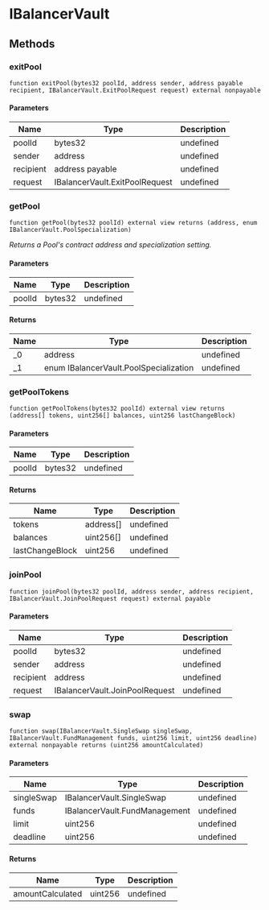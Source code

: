 # IBalancerVault









## Methods

### exitPool

```solidity
function exitPool(bytes32 poolId, address sender, address payable recipient, IBalancerVault.ExitPoolRequest request) external nonpayable
```





#### Parameters

| Name | Type | Description |
|---|---|---|
| poolId | bytes32 | undefined |
| sender | address | undefined |
| recipient | address payable | undefined |
| request | IBalancerVault.ExitPoolRequest | undefined |

### getPool

```solidity
function getPool(bytes32 poolId) external view returns (address, enum IBalancerVault.PoolSpecialization)
```



*Returns a Pool&#39;s contract address and specialization setting.*

#### Parameters

| Name | Type | Description |
|---|---|---|
| poolId | bytes32 | undefined |

#### Returns

| Name | Type | Description |
|---|---|---|
| _0 | address | undefined |
| _1 | enum IBalancerVault.PoolSpecialization | undefined |

### getPoolTokens

```solidity
function getPoolTokens(bytes32 poolId) external view returns (address[] tokens, uint256[] balances, uint256 lastChangeBlock)
```





#### Parameters

| Name | Type | Description |
|---|---|---|
| poolId | bytes32 | undefined |

#### Returns

| Name | Type | Description |
|---|---|---|
| tokens | address[] | undefined |
| balances | uint256[] | undefined |
| lastChangeBlock | uint256 | undefined |

### joinPool

```solidity
function joinPool(bytes32 poolId, address sender, address recipient, IBalancerVault.JoinPoolRequest request) external payable
```





#### Parameters

| Name | Type | Description |
|---|---|---|
| poolId | bytes32 | undefined |
| sender | address | undefined |
| recipient | address | undefined |
| request | IBalancerVault.JoinPoolRequest | undefined |

### swap

```solidity
function swap(IBalancerVault.SingleSwap singleSwap, IBalancerVault.FundManagement funds, uint256 limit, uint256 deadline) external nonpayable returns (uint256 amountCalculated)
```





#### Parameters

| Name | Type | Description |
|---|---|---|
| singleSwap | IBalancerVault.SingleSwap | undefined |
| funds | IBalancerVault.FundManagement | undefined |
| limit | uint256 | undefined |
| deadline | uint256 | undefined |

#### Returns

| Name | Type | Description |
|---|---|---|
| amountCalculated | uint256 | undefined |




